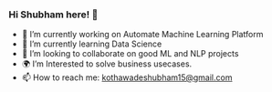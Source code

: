 ### Hi Shubham here! 👋

- 🔭 I’m currently working on Automate Machine Learning Platform 
- 🌱 I’m currently learning Data Science
- 👯 I’m looking to collaborate on good ML and NLP projects
- 🌍 I’m Interested to solve business usecases.
- 📫 How to reach me: kothawadeshubham15@gmail.com

<!--
**shubhamk16/shubhamk16** is a ✨ _special_ ✨ repository because its `README.md` (this file) appears on your GitHub profile.

Here are some ideas to get you started:

- 🔭 I’m currently working on Automate Machine Learning Platform 
- 🌱 I’m currently learning Data Science
- 👯 I’m looking to collaborate on good ML and NLP projects
- 🌍 I’m Interested to solve business usecases.
- 📫 How to reach me: kothawadeshubham15@gmail.com
-->
